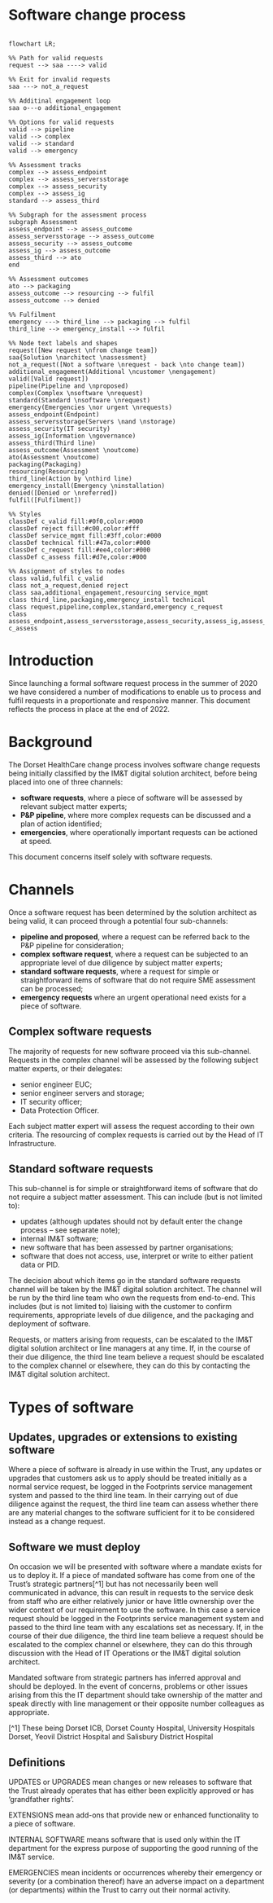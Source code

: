# Software change process

```mermaid

flowchart LR;

%% Path for valid requests
request --> saa ----> valid

%% Exit for invalid requests
saa ---> not_a_request

%% Additinal engagement loop
saa o---o additional_engagement

%% Options for valid requests
valid --> pipeline
valid --> complex
valid --> standard
valid --> emergency

%% Assessment tracks
complex --> assess_endpoint
complex --> assess_serversstorage
complex --> assess_security
complex --> assess_ig
standard --> assess_third

%% Subgraph for the assessment process
subgraph Assessment
assess_endpoint --> assess_outcome
assess_serversstorage --> assess_outcome
assess_security --> assess_outcome
assess_ig --> assess_outcome
assess_third --> ato
end

%% Assessment outcomes
ato --> packaging
assess_outcome --> resourcing --> fulfil
assess_outcome --> denied

%% Fulfilment
emergency ---> third_line --> packaging --> fulfil
third_line --> emergency_install --> fulfil

%% Node text labels and shapes
request([New request \nfrom change team])
saa{Solution \narchitect \nassessment}
not_a_request([Not a software \nrequest - back \nto change team])
additional_engagement(Additional \ncustomer \nengagement)
valid([Valid request])
pipeline(Pipeline and \nproposed)
complex(Complex \nsoftware \nrequest)
standard(Standard \nsoftware \nrequest)
emergency(Emergencies \nor urgent \nrequests)
assess_endpoint(Endpoint)
assess_serversstorage(Servers \nand \nstorage)
assess_security(IT security)
assess_ig(Information \ngovernance)
assess_third(Third line)
assess_outcome(Assessment \noutcome)
ato(Assessment \noutcome)
packaging(Packaging)
resourcing(Resourcing)
third_line(Action by \nthird line)
emergency_install(Emergency \ninstallation)
denied([Denied or \nreferred])
fulfil([Fulfilment])

%% Styles
classDef c_valid fill:#0f0,color:#000
classDef reject fill:#c00,color:#fff
classDef service_mgmt fill:#3ff,color:#000
classDef technical fill:#47a,color:#000
classDef c_request fill:#ee4,color:#000
classDef c_assess fill:#d7e,color:#000

%% Assignment of styles to nodes
class valid,fulfil c_valid
class not_a_request,denied reject
class saa,additional_engagement,resourcing service_mgmt
class third_line,packaging,emergency_install technical
class request,pipeline,complex,standard,emergency c_request
class assess_endpoint,assess_serversstorage,assess_security,assess_ig,assess_third,assess_outcome,ato c_assess

```

# Introduction
Since launching a formal software request process in the summer of 2020 we have considered a number of modifications to enable us to process and fulfil requests in a proportionate and responsive manner. This document reflects the process in place at the end of 2022.

# Background
The Dorset HealthCare change process involves software change requests being initially classified by the IM&T digital solution architect, before being placed into one of three channels:
* **software requests**, where a piece of software will be assessed by relevant subject matter experts;
* **P&P pipeline**, where more complex requests can be discussed and a plan of action identified;
* **emergencies**, where operationally important requests can be actioned at speed.

This document concerns itself solely with software requests.

# Channels
Once a software request has been determined by the solution architect as being valid, it can proceed through a potential four sub-channels:
* **pipeline and proposed**, where a request can be referred back to the P&P pipeline for consideration;
* **complex software request**, where a request can be subjected to an appropriate level of due diligence by subject matter experts;
* **standard software requests**, where a request for simple or straightforward items of software that do not require SME assessment can be processed;
* **emergency requests** where an urgent operational need exists for a piece of software.

## Complex software requests
The majority of requests for new software proceed via this sub-channel. Requests in the complex channel will be assessed by the following subject matter experts, or their delegates:
* senior engineer EUC;
* senior engineer servers and storage;
* IT security officer;
* Data Protection Officer.

Each subject matter expert will assess the request according to their own criteria. The resourcing of complex requests is carried out by the Head of IT Infrastructure.

## Standard software requests
This sub-channel is for simple or straightforward items of software that do not require a subject matter assessment. This can include (but is not limited to):
* updates (although updates should not by default enter the change process – see separate note);
* internal IM&T software;
* new software that has been assessed by partner organisations;
* software that does not access, use, interpret or write to either patient data or PID.

The decision about which items go in the standard software requests channel will be taken by the IM&T digital solution architect. The channel will be run by the third line team who own the requests from end-to-end. This includes (but is not limited to) liaising with the customer to confirm requirements, appropriate levels of due diligence, and the packaging and deployment of software.

Requests, or matters arising from requests, can be escalated to the IM&T digital solution architect or line managers at any time. If, in the course of their due diligence, the third line team believe a request should be escalated to the complex channel or elsewhere, they can do this by contacting the IM&T digital solution architect.

# Types of software

## Updates, upgrades or extensions to existing software
Where a piece of software is already in use within the Trust, any updates or upgrades that customers ask us to apply should be treated initially as a normal service request, be logged in the Footprints service management system and passed to the third line team. In their carrying out of due diligence against the request, the third line team can assess whether there are any material changes to the software sufficient for it to be considered instead as a change request.

## Software we must deploy
On occasion we will be presented with software where a mandate exists for us to deploy it. If a piece of mandated software has come from one of the Trust’s strategic partners[^1] but has not necessarily been well communicated in advance, this can result in requests to the service desk from staff who are either relatively junior or have little ownership over the wider context of our requirement to use the software. In this case a service request should be logged in the Footprints service management system and passed to the third line team with any escalations set as necessary. If, in the course of their due diligence, the third line team believe a request should be escalated to the complex channel or elsewhere, they can do this through discussion with the Head of IT Operations or the IM&T digital solution architect.

Mandated software from strategic partners has inferred approval and should be deployed. In the event of concerns, problems or other issues arising from this the IT department should take ownership of the matter and speak directly with line management or their opposite number colleagues as appropriate.

[^1] These being Dorset ICB, Dorset County Hospital, University Hospitals Dorset, Yeovil District Hospital and Salisbury District Hospital

## Definitions
UPDATES or UPGRADES mean changes or new releases to software that the Trust already operates that has either been explicitly approved or has ‘grandfather rights’. 

EXTENSIONS mean add-ons that provide new or enhanced functionality to a piece of software.

INTERNAL SOFTWARE means software that is used only within the IT department for the express purpose of supporting the good running of the IM&T service.

EMERGENCIES mean incidents or occurrences whereby their emergency or severity (or a combination thereof) have an adverse impact on a department (or departments) within the Trust to carry out their normal activity.